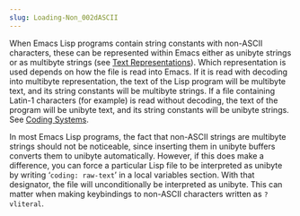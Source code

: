 ```yaml
---
slug: Loading-Non_002dASCII
---
```


When Emacs Lisp programs contain string constants with non-ASCII characters, these can be represented within Emacs either as unibyte strings or as multibyte strings (see [Text Representations](/docs/elisp/Text-Representations)). Which representation is used depends on how the file is read into Emacs. If it is read with decoding into multibyte representation, the text of the Lisp program will be multibyte text, and its string constants will be multibyte strings. If a file containing Latin-1 characters (for example) is read without decoding, the text of the program will be unibyte text, and its string constants will be unibyte strings. See [Coding Systems](/docs/elisp/Coding-Systems).

In most Emacs Lisp programs, the fact that non-ASCII strings are multibyte strings should not be noticeable, since inserting them in unibyte buffers converts them to unibyte automatically. However, if this does make a difference, you can force a particular Lisp file to be interpreted as unibyte by writing ‘`coding: raw-text`’ in a local variables section. With that designator, the file will unconditionally be interpreted as unibyte. This can matter when making keybindings to non-ASCII characters written as `?vliteral`.
